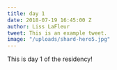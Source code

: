 ```yaml
---
title: day 1
date: 2018-07-19 16:45:00 Z
author: Liss LaFleur
tweet: This is an example tweet.
image: "/uploads/shard-hero5.jpg"
---
```


This is day 1 of the residency!